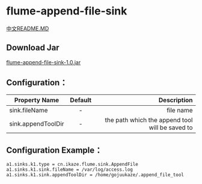 flume-append-file-sink 
=========================

[中文README.MD](https://github.com/gojuukaze/flume-append-file-sink/blob/master/README.ZH.MD)

Download Jar
------------
[flume-append-file-sink-1.0.jar](https://github.com/gojuukaze/flume-append-file-sink/releases)


Configuration：
--------------

| Property Name       | Default | Description                                     |
| --------------------|:-------:| -----------------------------------------------:|
| sink.fileName       |    -    | file name                                       |
| sink.appendToolDir  |    -    | the path which the append tool will be saved to |

Configuration Example：
----------------------
```shell
a1.sinks.k1.type = cn.ikaze.flume.sink.AppendFile
a1.sinks.k1.sink.fileName = /var/log/access.log
a1.sinks.k1.sink.appendToolDir = /home/gojuukaze/.append_file_tool
```


